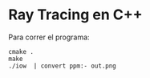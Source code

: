 # Ray Tracing en C++

Para correr el programa:

```shell
cmake .
make
./iow  | convert ppm:- out.png
```